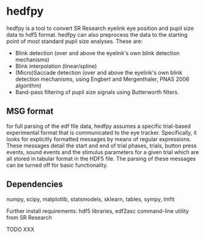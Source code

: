# hedfpy
hedfpy is a tool to convert SR Research eyelink eye position and pupil size data to hdf5 format. hedfpy can also preprocess the data to the starting point of most standard pupil size analyses. 
These are:
- Blink detection (over and above the eyelink's own blink detection mechanisms)
- Blink interpolation (linear/spline)
- (Micro)Saccade detection (over and above the eyelink's own blink detection mechanisms, using Engbert and Mergenthaler, PNAS 2006 algorithm)
- Band-pass filtering of pupil size signals using Butterworth filters. 

## MSG format
for full parsing of the edf file data, hedfpy assumes a specific trial-based experimental format that is communicated to the eye tracker. Specifically, it looks for explicitly formatted messages by means of regular expressions. These messages detail the start and end of trial phases, trials, button press events, sound events and the stimulus parameters for a given trial which are all stored in tabular format in the HDF5 file. The parsing of these messages can be turned off for basic functionality.

## Dependencies
numpy, scipy, matplotlib, statsmodels, sklearn, tables, sympy, lmfit

Further install requirements: hdf5 libraries, edf2asc command-line utility from SR Research

TODO
XXX








